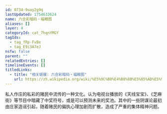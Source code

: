 ```yaml
---
id: 0734-9uay2g9q
lastUpdated: 1754633624
name: 六合彩暗码・福粮图
aliases: []
layer: 4
categoryId: cat_7hqnYMGY
tagIds:
  - tag_fRp-FvBe
  - tag_E9i3A7eJ
nsfw: false
parent: ""
relatedEntries: []
timelineEvents: []
titledLinks:
  - title: "相关链接: 六合彩暗码・福粮图"
    url: https://zh.wikipedia.org/wiki/%E5%9C%B0%E4%B8%8B%E5%85%AD%E5%90%88%E5%BD%A9#%E6%83%A1%E6%90%9E
---
```


私人作庄的私彩的赌民中流传的一种文化。认为电视台播放的《天线宝宝》、《芝麻街》等节目中暗藏了中奖符号，或是可以预测未来的奖池。其中的一些阴谋论最初由庄家造谣引起，随着赌民的偏执心理加剧而扩散，造成了严重的集体精神问题。